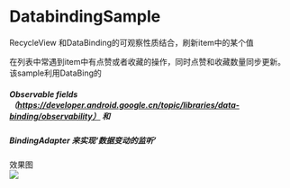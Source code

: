 # DatabindingSample
RecycleView 和DataBinding的可观察性质结合，刷新item中的某个值

在列表中常遇到item中有点赞或者收藏的操作，同时点赞和收藏数量同步更新。该sample利用DataBing的<br>
##### Observable fields（https://developer.android.google.cn/topic/libraries/data-binding/observability） 和
##### BindingAdapter 来实现‘数据变动的监听’
效果图<br> 
![](https://thumbnail0.baidupcs.com/thumbnail/79f877afcd982281396e55549ca67760?fid=157965046-250528-382513338631293&time=1539255600&rt=sh&sign=FDTAER-DCb740ccc5511e5e8fedcff06b081203-iBuIIW96vhHAMlXBWAAD9gwHLUM%3D&expires=8h&chkv=0&chkbd=0&chkpc=&dp-logid=6582102482627462893&dp-callid=0&size=c710_u400&quality=100&vuk=-&ft=video)
  
